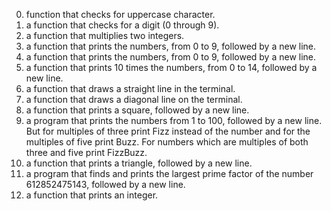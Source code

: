 0. function that checks for uppercase character.
1. a function that checks for a digit (0 through 9).
2. a function that multiplies two integers.
3. a function that prints the numbers, from 0 to 9, followed by a new line.
4. a function that prints the numbers, from 0 to 9, followed by a new line.
5.  a function that prints 10 times the numbers, from 0 to 14, followed by a new line.
6. a function that draws a straight line in the terminal.
7.  a function that draws a diagonal line on the terminal.
8.  a function that prints a square, followed by a new line.
9.  a program that prints the numbers from 1 to 100, followed by a new line. But for multiples of three print Fizz instead of the number and for the multiples of five print Buzz. For numbers which are multiples of both three and five print FizzBuzz.
10.  a function that prints a triangle, followed by a new line.
11.  a program that finds and prints the largest prime factor of the number 612852475143, followed by a new line.
12. a function that prints an integer.
